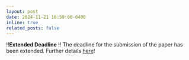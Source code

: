 ```yaml
---
layout: post
date: 2024-11-21 16:59:00-0400
inline: true
related_posts: false
---
```


:bangbang:**Extended Deadline** :bangbang: The deadline for the submission of the paper has been extended. Further details [here](https://um-cir.github.io/callForPapers/)!